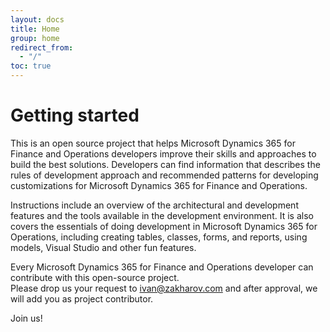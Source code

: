 ```yaml
---
layout: docs
title: Home
group: home
redirect_from:
  - "/"
toc: true
---
```


# Getting started

This is an open source project that helps Microsoft Dynamics 365 for Finance and Operations developers improve their skills and approaches to build the best solutions. Developers can find information that describes the rules of development approach and recommended patterns for developing customizations for Microsoft Dynamics 365 for Finance and Operations.

Instructions include an overview of the architectural and development features and the tools available in the development environment. It is also covers the essentials of doing development in Microsoft Dynamics 365 for Operations, including creating tables, classes, forms, and reports, using models, Visual Studio and other fun features.

Every Microsoft Dynamics 365 for Finance and Operations developer can contribute with this open-source project. <br/>
Please drop us your request to ivan@zakharov.com and after approval, we will add you as project contributor.

Join us!
